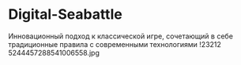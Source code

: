 # Digital-Seabattle
Инновационный подход к классической игре, сочетающий в себе традиционные правила с современными технологиями
!23212 5244457288541006558.jpg
